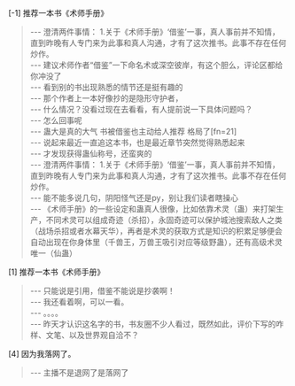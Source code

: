 
[-1] 推荐一本书《术师手册》
>--- 澄清两件事情：
1.关于《术师手册》‘借鉴’一事，真人事前并不知情，直到昨晚有人专门来为此事和真人沟通，才有了这次推书。此事不存在任何炒作。<br>
>--- 建议术师作者“借鉴”一下命名术或深空彼岸，有这个胆么，评论区都给你冲没了<br>
>--- 看到别的书出现熟悉的情节还是挺有趣的<br>
>--- 那个作者上一本好像抄的是隐形守护者，<br>
>--- 什么情况？没看过现在去看看，有人提前说一下具体问题吗？<br>
>--- 怎么回事呢<br>
>--- 蛊大是真的大气 书被借鉴也主动给人推荐 格局了[fn=21]<br>
>--- 说起来最近一直追这本书，也是最近章节突然觉得熟悉起来<br>
>--- 才发现获得蛊仙称号，还蛮爽的<br>
>--- 澄清两件事情：
1.关于《术师手册》‘借鉴’一事，真人事前并不知情，直到昨晚有人专门来为此事和真人沟通，才有了这次推书。此事不存在任何炒作。<br>
>--- 能不能多说几句，阴阳怪气还是py，别让我们读者瞎操心<br>
>--- 《术师手册》的一些设定和蛊真人很像，比如依靠术灵（蛊）来打架生产，不同术灵可以组成奇迹（杀招），永固奇迹可以保护城池搜索敌人之类（战场杀招或者水幕天华），再者是术灵的获取方式是知识的积累足够便会自动出现在你身体里（千兽王，万兽王吸引对应等级野蛊），还有高级术灵唯一（仙蛊）<br>

[1] 推荐一本书《术师手册》
>--- 只能说是引用，借鉴不能说是抄袭啊！<br>
>--- 我还看着啊，可以一看。<br>
>--- 。。。。<br>
>--- 昨天才认识这名字的书，书友圈不少人看过，既然如此，评价下写的咋样、文笔、以及世界观自洽不？<br>

[4] 因为我落网了。
>--- 主播不是退网了是落网了<br>
